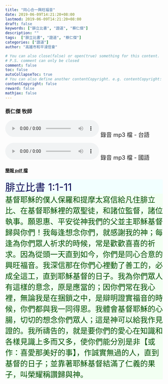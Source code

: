 ```yaml
---
title: "同心合一興旺福音"
date: 2019-06-09T14:21:20+08:00
lastmod: 2019-06-09T14:21:20+08:00
draft: false
keywords: ["腓立比書", "證道", "蔡仁傑"]
description: ""
tags:  ["腓立比書", "證道", "蔡仁傑"]
categories: ["證道"]
author: "高雄市和平浸信會"

# You can also close(false) or open(true) something for this content.
# P.S. comment can only be closed
comment: false
toc: false
autoCollapseToc: true
# You can also define another contentCopyright. e.g. contentCopyright: "This is another copyright."
contentCopyright: false
reward: false
mathjax: false
---
```


### 蔡仁傑 牧師

<audio controls src="https://hbc.nctu.me/mp3-s/s20190609t.mp3"></audio><font size="4"> 錄音 mp3 檔 - 台語</font>

<audio controls src="https://hbc.nctu.me/mp3-s/s20190609c.mp3"></audio><font size="4"> 錄音 mp3 檔 - 國語</font>

#### [簡報 pdf 檔](/pdf-s/s20190609.pdf "同心合一興旺福音")

<div style="background-color:#F2FFFF"><font size="6", color="#000050">
腓立比書 1:1-11
</font>
</div>

<div style="background-color:#F2FFF2"><font size="5", color="005000">
基督耶穌的僕人保羅和提摩太寫信給凡住腓立比、在基督耶穌裡的眾聖徒，和諸位監督，諸位執事。願恩惠、平安從神我們的父並主耶穌基督歸與你們！我每逢想念你們，就感謝我的神；每逢為你們眾人祈求的時候，常是歡歡喜喜的祈求。因為從頭一天直到如今，你們是同心合意的興旺福音。我深信那在你們心裡動了善工的，必成全這工，直到耶穌基督的日子。我為你們眾人有這樣的意念，原是應當的；因你們常在我心裡，無論我是在捆鎖之中，是辯明證實福音的時候，你們都與我一同得恩。我體會基督耶穌的心腸，切切的想念你們眾人；這是神可以給我作見證的。我所禱告的，就是要你們的愛心在知識和各樣見識上多而又多，使你們能分別是非【或作：喜愛那美好的事】，作誠實無過的人，直到基督的日子；並靠著耶穌基督結滿了仁義的果子，叫榮耀稱讚歸與神。
</font>
</div>